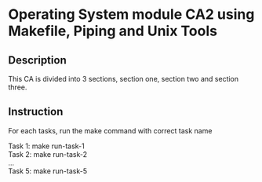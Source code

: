 <h1>Operating System module CA2 using Makefile, Piping and Unix Tools</h1>
<h2>Description</h2>
<p>This CA is divided into 3 sections, section one, section two and section three.</p<>
<br/>
<h2>Instruction</h2>
<p>For each tasks, run the make command with correct task name</p>
Task 1: make run-task-1<br/>
Task 2: make run-task-2<br/>
  ...</br/>
Task 5: make run-task-5<br/>


